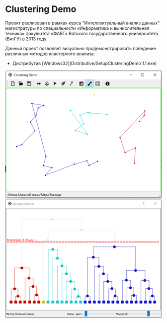 
# Clustering Demo

Проект реализован в рамках курса "Интеллектуальный анализ данных" магистратуры по специальности «Информатика и вычислительная техника» факультета «ФАВТ» Вятского государственного университета (ВятГУ) в 2013 году.

Данный проект позволяет визуально продемонстрировать поведение различных методов кластерного анализа.

- Дистрибутив [Windows32](Distributive/SetupClusteringDemo 1.1.exe)

<p align="center">
  <img src="Screen/ScreenMain.PNG">
  <img src="Screen/ScreenDend.PNG">


 </p>


